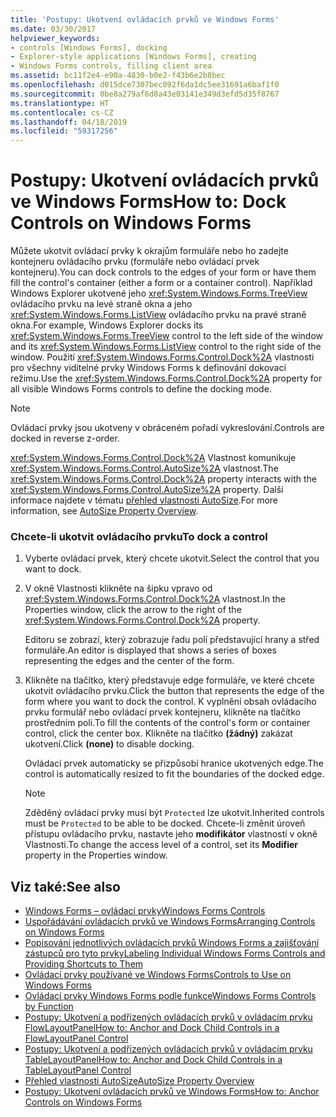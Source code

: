 ```yaml
---
title: 'Postupy: Ukotvení ovládacích prvků ve Windows Forms'
ms.date: 03/30/2017
helpviewer_keywords:
- controls [Windows Forms], docking
- Explorer-style applications [Windows Forms], creating
- Windows Forms controls, filling client area
ms.assetid: bc11f2e4-e90a-4830-b0e2-f43b6e2b8bec
ms.openlocfilehash: d015dce7307bec092f6da1dc5ee31691a6baf1f0
ms.sourcegitcommit: 0be8a279af6d8a43e03141e349d3efd5d35f8767
ms.translationtype: HT
ms.contentlocale: cs-CZ
ms.lasthandoff: 04/18/2019
ms.locfileid: "59317256"
---
```

# <a name="how-to-dock-controls-on-windows-forms"></a><span data-ttu-id="87e3b-102">Postupy: Ukotvení ovládacích prvků ve Windows Forms</span><span class="sxs-lookup"><span data-stu-id="87e3b-102">How to: Dock Controls on Windows Forms</span></span>
<span data-ttu-id="87e3b-103">Můžete ukotvit ovládací prvky k okrajům formuláře nebo ho zadejte kontejneru ovládacího prvku (formuláře nebo ovládací prvek kontejneru).</span><span class="sxs-lookup"><span data-stu-id="87e3b-103">You can dock controls to the edges of your form or have them fill the control's container (either a form or a container control).</span></span> <span data-ttu-id="87e3b-104">Například Windows Explorer ukotvené jeho <xref:System.Windows.Forms.TreeView> ovládacího prvku na levé straně okna a jeho <xref:System.Windows.Forms.ListView> ovládacího prvku na pravé straně okna.</span><span class="sxs-lookup"><span data-stu-id="87e3b-104">For example, Windows Explorer docks its <xref:System.Windows.Forms.TreeView> control to the left side of the window and its <xref:System.Windows.Forms.ListView> control to the right side of the window.</span></span> <span data-ttu-id="87e3b-105">Použití <xref:System.Windows.Forms.Control.Dock%2A> vlastnosti pro všechny viditelné prvky Windows Forms k definování dokovací režimu.</span><span class="sxs-lookup"><span data-stu-id="87e3b-105">Use the <xref:System.Windows.Forms.Control.Dock%2A> property for all visible Windows Forms controls to define the docking mode.</span></span>  
  
> [!NOTE]
>  <span data-ttu-id="87e3b-106">Ovládací prvky jsou ukotveny v obráceném pořadí vykreslování.</span><span class="sxs-lookup"><span data-stu-id="87e3b-106">Controls are docked in reverse z-order.</span></span>  
  
 <span data-ttu-id="87e3b-107"><xref:System.Windows.Forms.Control.Dock%2A> Vlastnost komunikuje <xref:System.Windows.Forms.Control.AutoSize%2A> vlastnost.</span><span class="sxs-lookup"><span data-stu-id="87e3b-107">The <xref:System.Windows.Forms.Control.Dock%2A> property interacts with the <xref:System.Windows.Forms.Control.AutoSize%2A> property.</span></span> <span data-ttu-id="87e3b-108">Další informace najdete v tématu [přehled vlastnosti AutoSize](autosize-property-overview.md).</span><span class="sxs-lookup"><span data-stu-id="87e3b-108">For more information, see [AutoSize Property Overview](autosize-property-overview.md).</span></span>  
  
### <a name="to-dock-a-control"></a><span data-ttu-id="87e3b-109">Chcete-li ukotvit ovládacího prvku</span><span class="sxs-lookup"><span data-stu-id="87e3b-109">To dock a control</span></span>  
  
1. <span data-ttu-id="87e3b-110">Vyberte ovládací prvek, který chcete ukotvit.</span><span class="sxs-lookup"><span data-stu-id="87e3b-110">Select the control that you want to dock.</span></span>  
  
2. <span data-ttu-id="87e3b-111">V okně Vlastnosti klikněte na šipku vpravo od <xref:System.Windows.Forms.Control.Dock%2A> vlastnost.</span><span class="sxs-lookup"><span data-stu-id="87e3b-111">In the Properties window, click the arrow to the right of the <xref:System.Windows.Forms.Control.Dock%2A> property.</span></span>  
  
     <span data-ttu-id="87e3b-112">Editoru se zobrazí, který zobrazuje řadu polí představující hrany a střed formuláře.</span><span class="sxs-lookup"><span data-stu-id="87e3b-112">An editor is displayed that shows a series of boxes representing the edges and the center of the form.</span></span>  
  
3. <span data-ttu-id="87e3b-113">Klikněte na tlačítko, který představuje edge formuláře, ve které chcete ukotvit ovládacího prvku.</span><span class="sxs-lookup"><span data-stu-id="87e3b-113">Click the button that represents the edge of the form where you want to dock the control.</span></span> <span data-ttu-id="87e3b-114">K vyplnění obsah ovládacího prvku formulář nebo ovládací prvek kontejneru, klikněte na tlačítko prostředním poli.</span><span class="sxs-lookup"><span data-stu-id="87e3b-114">To fill the contents of the control's form or container control, click the center box.</span></span> <span data-ttu-id="87e3b-115">Klikněte na tlačítko **(žádný)** zakázat ukotvení.</span><span class="sxs-lookup"><span data-stu-id="87e3b-115">Click **(none)** to disable docking.</span></span>  
  
     <span data-ttu-id="87e3b-116">Ovládací prvek automaticky se přizpůsobí hranice ukotvených edge.</span><span class="sxs-lookup"><span data-stu-id="87e3b-116">The control is automatically resized to fit the boundaries of the docked edge.</span></span>  
  
    > [!NOTE]
    >  <span data-ttu-id="87e3b-117">Zděděný ovládací prvky musí být `Protected` lze ukotvit.</span><span class="sxs-lookup"><span data-stu-id="87e3b-117">Inherited controls must be `Protected` to be able to be docked.</span></span> <span data-ttu-id="87e3b-118">Chcete-li změnit úroveň přístupu ovládacího prvku, nastavte jeho **modifikátor** vlastností v okně Vlastnosti.</span><span class="sxs-lookup"><span data-stu-id="87e3b-118">To change the access level of a control, set its **Modifier** property in the Properties window.</span></span>  
  
## <a name="see-also"></a><span data-ttu-id="87e3b-119">Viz také:</span><span class="sxs-lookup"><span data-stu-id="87e3b-119">See also</span></span>

- [<span data-ttu-id="87e3b-120">Windows Forms – ovládací prvky</span><span class="sxs-lookup"><span data-stu-id="87e3b-120">Windows Forms Controls</span></span>](index.md)
- [<span data-ttu-id="87e3b-121">Uspořádávání ovládacích prvků ve Windows Forms</span><span class="sxs-lookup"><span data-stu-id="87e3b-121">Arranging Controls on Windows Forms</span></span>](arranging-controls-on-windows-forms.md)
- [<span data-ttu-id="87e3b-122">Popisování jednotlivých ovládacích prvků Windows Forms a zajišťování zástupců pro tyto prvky</span><span class="sxs-lookup"><span data-stu-id="87e3b-122">Labeling Individual Windows Forms Controls and Providing Shortcuts to Them</span></span>](labeling-individual-windows-forms-controls-and-providing-shortcuts-to-them.md)
- [<span data-ttu-id="87e3b-123">Ovládací prvky používané ve Windows Forms</span><span class="sxs-lookup"><span data-stu-id="87e3b-123">Controls to Use on Windows Forms</span></span>](controls-to-use-on-windows-forms.md)
- [<span data-ttu-id="87e3b-124">Ovládací prvky Windows Forms podle funkce</span><span class="sxs-lookup"><span data-stu-id="87e3b-124">Windows Forms Controls by Function</span></span>](windows-forms-controls-by-function.md)
- [<span data-ttu-id="87e3b-125">Postupy: Ukotvení a podřízených ovládacích prvků v ovládacím prvku FlowLayoutPanel</span><span class="sxs-lookup"><span data-stu-id="87e3b-125">How to: Anchor and Dock Child Controls in a FlowLayoutPanel Control</span></span>](how-to-anchor-and-dock-child-controls-in-a-flowlayoutpanel-control.md)
- [<span data-ttu-id="87e3b-126">Postupy: Ukotvení a podřízených ovládacích prvků v ovládacím prvku TableLayoutPanel</span><span class="sxs-lookup"><span data-stu-id="87e3b-126">How to: Anchor and Dock Child Controls in a TableLayoutPanel Control</span></span>](how-to-anchor-and-dock-child-controls-in-a-tablelayoutpanel-control.md)
- [<span data-ttu-id="87e3b-127">Přehled vlastnosti AutoSize</span><span class="sxs-lookup"><span data-stu-id="87e3b-127">AutoSize Property Overview</span></span>](autosize-property-overview.md)
- [<span data-ttu-id="87e3b-128">Postupy: Ukotvení ovládacích prvků ve Windows Forms</span><span class="sxs-lookup"><span data-stu-id="87e3b-128">How to: Anchor Controls on Windows Forms</span></span>](how-to-anchor-controls-on-windows-forms.md)
